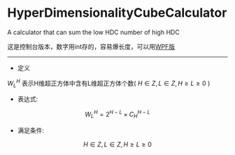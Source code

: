 # HyperDimensionalityCubeCalculator
A calculator that can sum the low HDC number of high HDC

这是控制台版本，数字用int存的，容易爆长度，可以用[WPF版](https://github.com/POPCORNBOOM/HighDimensionalCubeCalculator)

---

* 定义

$W _{L}^{H}$ 表示H维超正方体中含有L维超正方体个数( $H\in Z,L\in Z,H\ge L\ge 0$ )

* 表达式:

$$W _{L}^{H} = 2^{H-L} \times C_{H}^{H-L} $$

* 满足条件:

$$H\in Z,L\in Z,H\ge L\ge 0$$




